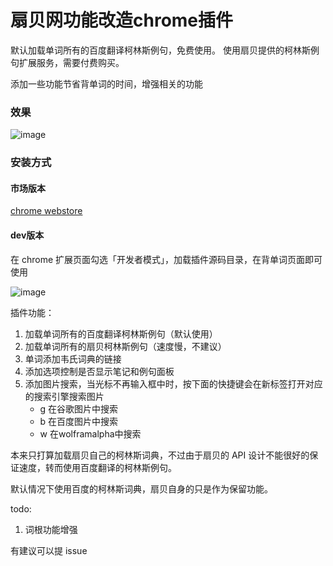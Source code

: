 扇贝网功能改造chrome插件
=====
默认加载单词所有的百度翻译柯林斯例句，免费使用。
使用扇贝提供的柯林斯例句扩展服务，需要付费购买。

添加一些功能节省背单词的时间，增强相关的功能

### 效果
![image](https://github.com/codepiano/shanbay-chrome-extension/blob/master/image/intro.jpg)

### 安装方式

#### 市场版本

[chrome webstore](https://chrome.google.com/webstore/detail/%E6%89%87%E8%B4%9D/aanmfalgnenapmgaeaknhahbclkbealk?hl=en-US)

#### dev版本

在 chrome 扩展页面勾选「开发者模式」，加载插件源码目录，在背单词页面即可使用

![image](https://github.com/codepiano/shanbay-chrome-extension/blob/master/image/install.jpg)

插件功能：

1. 加载单词所有的百度翻译柯林斯例句（默认使用）
1. 加载单词所有的扇贝柯林斯例句（速度慢，不建议）
1. 单词添加韦氏词典的链接
1. 添加选项控制是否显示笔记和例句面板
1. 添加图片搜索，当光标不再输入框中时，按下面的快捷键会在新标签打开对应的搜索引擎搜索图片
    * g 在谷歌图片中搜索
    * b 在百度图片中搜索
    * w 在wolframalpha中搜索

本来只打算加载扇贝自己的柯林斯词典，不过由于扇贝的 API 设计不能很好的保证速度，转而使用百度翻译的柯林斯例句。

默认情况下使用百度的柯林斯词典，扇贝自身的只是作为保留功能。

todo:

1. 词根功能增强

有建议可以提 issue
